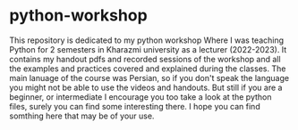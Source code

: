 # python-workshop

This repository is dedicated to my python workshop Where I was teaching Python for 2 semesters in Kharazmi university as a lecturer (2022-2023). It contains my handout pdfs and recorded sessions of the workshop and all the examples and practices covered and explained during the classes.
The main lanuage of the course was Persian, so if you don't speak the language you might not be able to use the videos and handouts. But still if you are a beginner, or intermediate I encourage you too take a look at the python files, surely you can find some interesting there.
I hope you can find somthing here that may be of your use.

